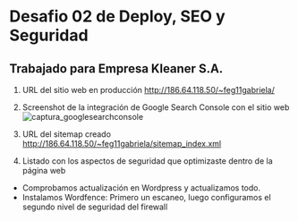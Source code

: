 # Desafio 02 de Deploy, SEO y Seguridad

## Trabajado para Empresa Kleaner S.A.

1. URL del sitio web en producción
http://186.64.118.50/~feg11gabriela/

2. Screenshot de la integración de Google Search Console con el sitio web
![captura_googlesearchconsole](https://user-images.githubusercontent.com/44576817/52022651-9aca5d00-24d8-11e9-8f51-b6fcf18cfd31.JPG)


3. URL del sitemap creado
http://186.64.118.50/~feg11gabriela/sitemap_index.xml

4. Listado con los aspectos de seguridad que optimizaste dentro de la página web
 - Comprobamos actualización en Wordpress y actualizamos todo.
 - Instalamos Wordfence: Primero un escaneo, luego configuramos el segundo nivel de seguridad del firewall 
